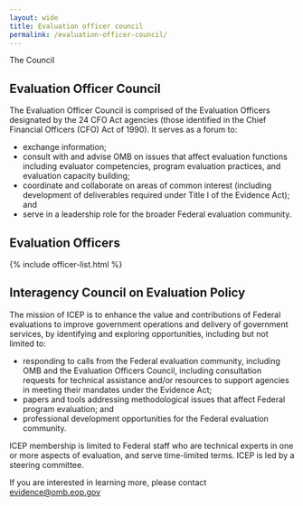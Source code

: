 ```yaml
---
layout: wide
title: Evaluation officer council
permalink: /evaluation-officer-council/
---
```


<div class="usa-layout-docs">
  <section class="usa-graphic-list usa-section sml-margin bg-gradient">
    <div class="grid-container">
      <div class="grid-row grid-gap">
        <div class="tablet:grid-col">
          <div class="text-white font-ui-2xl margin-bottom-0 text-bold"> The Council </div>
        </div>
      </div>
    </div>
  </section>
  <div class="grid-container">
    <div class="grid-row grid-gap">
        <div>
            <h2 id="officer">Evaluation Officer Council</h2>
            <p>The Evaluation Officer Council is comprised of the Evaluation Officers designated by the 24 CFO Act agencies (those identified in the Chief Financial Officers (CFO) Act of 1990). It serves as a forum to:</p>
            <ul>
            <li>exchange information;</li>
            <li>consult with and advise OMB on issues that affect evaluation functions including evaluator competencies, program evaluation practices, and evaluation capacity building;</li>
            <li>coordinate and collaborate on areas of common interest (including development of deliverables required under Title I of the Evidence Act); and</li> 
            <li>serve in a leadership role for the broader Federal evaluation community.</li>
            </ul>
        </div>
        <div class="padding-top-2">
            <h2 id="members">Evaluation Officers</h2>    
            {% include officer-list.html %}
        </div>
        <div class="padding-top-6">
            <h2 id="policy">Interagency Council on Evaluation Policy</h2>
            <p>
            The mission of ICEP is to enhance the value and contributions of Federal evaluations to improve government operations and delivery of government services, by identifying and exploring opportunities, including but not limited to:</p>
            <ul>
             <li>responding to calls from the Federal evaluation community, including OMB and the Evaluation Officers Council, including consultation requests for technical assistance and/or resources to support agencies in meeting their mandates under the Evidence Act; </li>
             <li>papers and tools addressing methodological issues that affect Federal program evaluation; and</li>
             <li>professional development opportunities for the Federal evaluation community.</li> 
             </ul>
             <p>ICEP membership is limited to Federal staff who are technical experts in one or more aspects of evaluation, and serve time-limited terms. ICEP is led by a steering committee.</p>
            <p> If you are interested in learning more, please contact <a href="mailto:evidence@omb.eop.gov">evidence@omb.eop.gov</a> </p>
        </div>
    </div>
  </div>
</div>